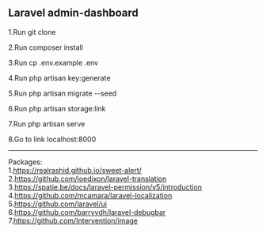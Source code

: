 <h2>Laravel admin-dashboard</h2>

1.Run git clone <my-cool-project>
    
2.Run composer install
    
3.Run cp .env.example .env
    
4.Run php artisan key:generate
    
5.Run php artisan migrate --seed

6.Run php artisan storage:link    
    
7.Run php artisan serve
    
8.Go to link localhost:8000

<hr>

Packages:<br>
1.https://realrashid.github.io/sweet-alert/<br>
2.https://github.com/joedixon/laravel-translation<br>
3.https://spatie.be/docs/laravel-permission/v5/introduction<br>
4.https://github.com/mcamara/laravel-localization<br>
5.https://github.com/laravel/ui<br>
6.https://github.com/barryvdh/laravel-debugbar<br>
7.https://github.com/Intervention/image<br>


